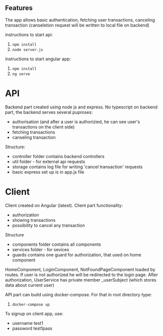 ## Features

The app allows basic authentication, fetching user transactions,
canceling transaction (canseletion request will be written to local file on backend)

instructions to start api:

1. `npm install`
2. `node server.js`

instructions to start angular app:

1. `npm install`
2. `ng serve`

# API

Backend part created using node js and express. No typescript on backend part, the backend
serves several puproses:

- authorisation (and after a user is authorizied, he can see user's transactions on the client side)
- fetching transactions
- canseling transaction

Structure:

- controller folder contains backend controllers
- util folder - for external api requests
- storage contains log file for writing 'cancel transaction' requests
- basic express set up is in app.js file

# Client

Client created on Angular (latest). Client part functionality:

- authorization
- showing transactions
- possibility to cancel any transaction

Structure

- components folder contains all components
- services folder - for sevices
- guards contains one guard for authorization, that used on home component

HomeComponent, LoginComponent, NotFoundPageComponent loaded by routes. If user is
not authorized he will be redirected to the login page. After authorization,
UserService has private member \_userSubject (which stores data about current user)

API part can build using docker-compose. For that in root directory type:

1. `docker-compose up`

To signup on client app, use:

- username test1
- password test1pass
